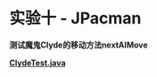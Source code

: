 # 实验十 - JPacman



**测试魔鬼Clyde的移动方法nextAIMove**



**[ClydeTest.java](./src/test/java/nl/tudelft/jpacman/npc/ghost/ClydeTest.java)**